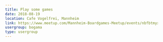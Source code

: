 ```yaml
---
title: Play some games
date: 2018-08-19
location: Cafe Vogelfrei, Mannheim
link: https://www.meetup.com/Mannheim-Boardgames-Meetup/events/nbfbtmyxlbzb/
usergroup: bogama
type: usergroup
---
```

